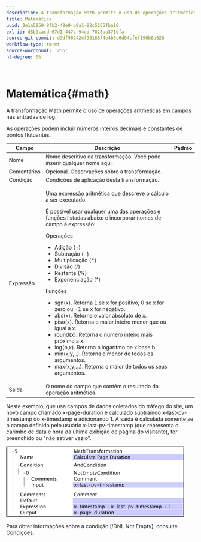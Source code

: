 ```yaml
---
description: A transformação Math permite o uso de operações aritméticas em campos nas entradas de log.
title: Matemática
uuid: 9e1a5950-8fb2-48e9-b9a1-82c5165fba10
exl-id: d8b9cacd-67d1-447c-94dd-7028aa371dfa
source-git-commit: d9df90242ef96188f4e4b5e6d04cfef196b0a628
workflow-type: tm+mt
source-wordcount: '256'
ht-degree: 6%

---
```


# Matemática{#math}

A transformação Math permite o uso de operações aritméticas em campos nas entradas de log.

As operações podem incluir números inteiros decimais e constantes de pontos flutuantes.

<table id="table_FDF3DDF1960E43E391A67C9DC2A0E302"> 
 <thead> 
  <tr> 
   <th colname="col1" class="entry"> Campo </th> 
   <th colname="col2" class="entry"> Descrição </th> 
   <th colname="col3" class="entry"> Padrão </th> 
  </tr> 
 </thead>
 <tbody> 
  <tr> 
   <td colname="col1"> Nome </td> 
   <td colname="col2"> Nome descritivo da transformação. Você pode inserir qualquer nome aqui. </td> 
   <td colname="col3"></td> 
  </tr> 
  <tr> 
   <td colname="col1"> Comentários </td> 
   <td colname="col2"> Opcional. Observações sobre a transformação. </td> 
   <td colname="col3"></td> 
  </tr> 
  <tr> 
   <td colname="col1"> Condição </td> 
   <td colname="col2"> Condições de aplicação desta transformação. </td> 
   <td colname="col3"></td> 
  </tr> 
  <tr> 
   <td colname="col1"> Expressão </td> 
   <td colname="col2"> <p>Uma expressão aritmética que descreve o cálculo a ser executado. </p> <p> É possível usar qualquer uma das operações e funções listadas abaixo e incorporar nomes de campo à expressão: </p> <p> Operações 
     <ul id="ul_DB5915FADA0A41A3B11F1F48615F40A9">
      <li id="li_CA9EA97243F04760A81313C17EE057B3"> Adição (+) </li>
      <li id="li_908A272EBA2340098C20F22AA8D9ED26"> Subtração (-) </li>
      <li id="li_C62257FF3AAB436D9148BBEA441621D7"> Multiplicação (*) </li>
      <li id="li_B5A9EAB3E49D4CB9A297172199F23542"> Divisão (/) </li>
      <li id="li_D2D2B51DB2C8412A9B6F9D5F3CC03F8A"> Restante (%) </li>
      <li id="li_07E7E368FFD2437A852B785E159848E5"> Exponenciação (^) </li>
     </ul></p> <p>Funções 
     <ul id="ul_E335AE8D684340AA998C4A2633FFDEE1">
      <li id="li_E036FF0B5DF244DDBFEDA9BFEDC62251"> sgn(x). Retorna 1 se x for positivo, 0 se x for zero ou -1 se x for negativo. </li>
      <li id="li_90CD8899DDC14778A95930C2768C82BC"> abs(x). Retorna o valor absoluto de x. </li>
      <li id="li_F4AF23F343F74BD88B7166B1C2BB065E"> piso(x). Retorna o maior inteiro menor que ou igual a x. </li>
      <li id="li_A31379A3659240C3A629BFAF19A6DDF1"> round(x). Retorna o número inteiro mais próximo a x. </li>
      <li id="li_9C0A0F3A4A304026B543F2A64B98B922"> log(b,x). Retorna o logaritmo de x base b. </li>
      <li id="li_124D62C2CA5A42CBBCC5DB18FAA8920E"> min(x,y,..). Retorna o menor de todos os argumentos. </li>
      <li id="li_3B7B9FC1C0BF4E7688F9F49130B97B7F"> max(x,y,...). Retorna o maior de todos os seus argumentos. </li>
     </ul></p> </td> 
   <td colname="col3"></td> 
  </tr> 
  <tr> 
   <td colname="col1"> Saída </td> 
   <td colname="col2"> O nome do campo que contém o resultado da operação aritmética. </td> 
   <td colname="col3"></td> 
  </tr> 
 </tbody> 
</table>

Neste exemplo, que usa campos de dados coletados do tráfego do site, um novo campo chamado x-page-duration é calculado subtraindo x-last-pv-timestamp do x-timestamp e adicionando 1. A saída é calculada somente se o campo definido pelo usuário x-last-pv-timestamp (que representa o carimbo de data e hora da última exibição de página do visitante), for preenchido ou &quot;não estiver vazio&quot;.

![](assets/cfg_TransformationType_Math.png)

Para obter informações sobre a condição [!DNL Not Empty], consulte [Condições](../../../../../home/c-dataset-const-proc/c-conditions/c-abt-cond.md).
